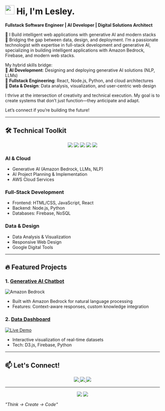 # <img src="https://media.giphy.com/media/hvRJCLFzcasrR4ia7z/giphy.gif" width="30px"> Hi, I'm Lesley.  
**Fullstack Software Engineer | AI Developer | Digital Solutions Architect**  

🚀 I Build intelligent web applications with generative AI and modern stacks  
🔧 Bridging the gap between data, design, and deployment. I’m a passionate technologist with expertise in full-stack development and generative AI, specializing in building intelligent applications with Amazon Bedrock, Firebase, and modern web stacks. 

My hybrid skills bridge:  
🔹 **AI Development**: Designing and deploying generative AI solutions (NLP, LLMs)  
🔹 **Fullstack Engineering**: React, Node.js, Python, and cloud architectures  
🔹 **Data & Design**: Data analysis, visualization, and user-centric web design  

I thrive at the intersection of creativity and technical execution. My goal is to create systems that don’t just function—they anticipate and adapt.  

Let’s connect if you’re building the future! 

---

## 🛠️ **Technical Toolkit**  

<p align="center">
  <img src="https://img.shields.io/badge/Amazon%20Bedrock-FF9900?style=for-the-badge&logo=amazonaws&logoColor=white">
  <img src="https://img.shields.io/badge/Generative%20AI-430098?style=for-the-badge&logo=openai&logoColor=white">
  <img src="https://img.shields.io/badge/React-61DAFB?style=for-the-badge&logo=react&logoColor=black">
  <img src="https://img.shields.io/badge/Python-3776AB?style=for-the-badge&logo=python&logoColor=white">
  <img src="https://img.shields.io/badge/Firebase-FFCA28?style=for-the-badge&logo=firebase&logoColor=black">
</p>

### **AI & Cloud**  
- Generative AI (Amazon Bedrock, LLMs, NLP)  
- AI Project Planning & Implementation  
- AWS Cloud Services  

### **Full-Stack Development**  
- Frontend: HTML/CSS, JavaScript, React  
- Backend: Node.js, Python  
- Databases: Firebase, NoSQL  

### **Data & Design**  
- Data Analysis & Visualization  
- Responsive Web Design  
- Google Digital Tools  

---

## 🔥 **Featured Projects**  

### 1. [Generative AI Chatbot](https://github.com/Lesleyled-tech/secure-nlp-guardian-ai)  
![Amazon Bedrock](https://img.shields.io/badge/Amazon_Bedrock-FF5722?style=flat-square&logo=firebase&logoColor=white)  
- Built with Amazon Bedrock for natural language processing  
- Features: Context-aware responses, custom knowledge integration  

### 2. [Data Dashboard](https://github.com/Lesleyled-tech/stream-visual-nexus)  
[![Live Demo](https://img.shields.io/badge/Live_Demo-FF5722?style=flat-square&logo=firebase&logoColor=white)](https://your-dashboard.firebaseapp.com)  
- Interactive visualization of real-time datasets  
- Tech: D3.js, Firebase, Python
  
---

## 📫 **Let's Connect!**  
<p align="center">
  <a href="https://linkedin.com/in/Lesleyled-tech">
    <img src="https://img.shields.io/badge/LinkedIn-0077B5?style=for-the-badge&logo=linkedin&logoColor=white">
  </a>
  <a href="mailto:lesley@moov.life">
    <img src="https://img.shields.io/badge/Email-D14836?style=for-the-badge&logo=gmail&logoColor=white">
  </a>
  <a href="https://lesleyledwaba.pi">
    <img src="https://img.shields.io/badge/Portfolio-FF7139?style=for-the-badge&logo=firefox&logoColor=white">
  </a>
</p>

---

<p align="center">
  <img src="https://github-readme-stats.vercel.app/api?username=Lesleyled-tech&show_icons=true&theme=radical">
  <img src="https://komarev.com/ghpvc/?username=Lesleyled-tech&label=Profile%20Views&color=blueviolet&style=flat-square">
</p>

*"Think → Create → Code"*  
